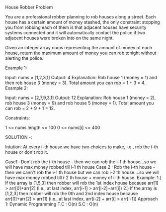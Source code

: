 House Robber Problem

You are a professional robber planning to rob houses along a street. Each house has a certain amount of money stashed, the only constraint stopping you from robbing each of them is that adjacent houses have security systems connected and it will automatically contact the police if two adjacent houses were broken into on the same night.

Given an integer array nums representing the amount of money of each house, return the maximum amount of money you can rob tonight without alerting the police.


Example 1:

Input: nums = [1,2,3,1]
Output: 4
Explanation: Rob house 1 (money = 1) and then rob house 3 (money = 3).
Total amount you can rob = 1 + 3 = 4.
Example 2:

Input: nums = [2,7,9,3,1]
Output: 12
Explanation: Rob house 1 (money = 2), rob house 3 (money = 9) and rob house 5 (money = 1).
Total amount you can rob = 2 + 9 + 1 = 12.
 

Constraints:

1 <= nums.length <= 100
0 <= nums[i] <= 400



SOLUTION -: 


Intution: At every i-th house we have two choices to make, i.e., rob the i-th house or don't rob it.

Case1 : Don't rob the i-th house - then we can rob the i-1 th house...so we will have max money robbed till i-1 th house
Case 2 : Rob the i-th house - then we cann't rob the i-1 th house but we can rob i-2 th house....so we will have max money robbed till i-2 th house + money of i-th house.
Example:
1.) If the array is [1,5,3] then robber will rob the 1st index house because arr[1] > arr[0]+arr[2] (i.e., at last index, arr[i-1] > arr[i-2]+arr[i])
2.) If the array is [1,2,3] then robber will rob the 0th and 2nd index house because arr[0]+arr[2] > arr[1] (i.e., at last index, arr[i-2] + arr[i] > arr[i-1])
Approach 1: Dynamic Programming
T.C : O(n)
S.C : O(n)



